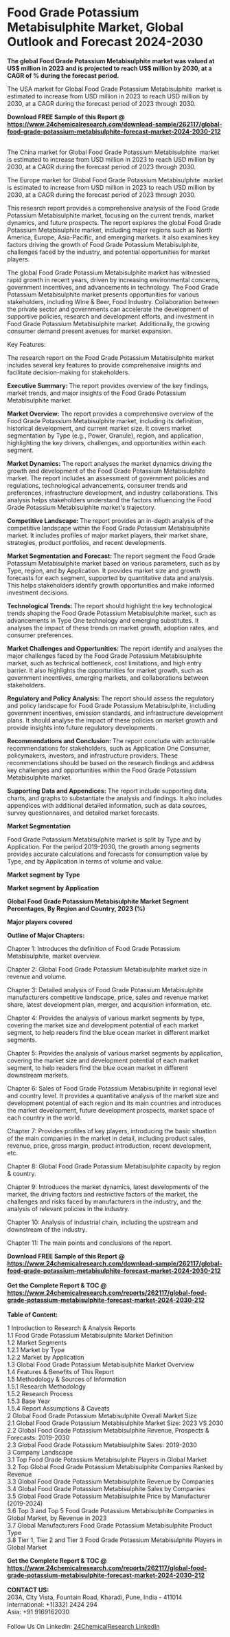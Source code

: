 <h1>Food Grade Potassium Metabisulphite Market, Global Outlook and Forecast 2024-2030</h1><p><strong>The global Food Grade Potassium Metabisulphite market was valued at US$ million in 2023 and is projected to reach US$ million by 2030, at a CAGR of % during the forecast period.</strong></p><p>
</p><p>The USA market for Global Food Grade Potassium Metabisulphite  market is estimated to increase from USD million in 2023 to reach USD million by 2030, at a CAGR during the forecast period of 2023 through 2030.</p><div><b>Download FREE Sample of this Report @ 
            <a href="https://www.24chemicalresearch.com/download-sample/262117/global-food-grade-potassium-metabisulphite-forecast-market-2024-2030-212">
            https://www.24chemicalresearch.com/download-sample/262117/global-food-grade-potassium-metabisulphite-forecast-market-2024-2030-212</a></b></div><br><p>
</p><p>The China market for Global Food Grade Potassium Metabisulphite  market is estimated to increase from USD million in 2023 to reach USD million by 2030, at a CAGR during the forecast period of 2023 through 2030.</p><p>
</p><p>The Europe market for Global Food Grade Potassium Metabisulphite  market is estimated to increase from USD million in 2023 to reach USD million by 2030, at a CAGR during the forecast period of 2023 through 2030.</p><p>
</p><p>This research report provides a comprehensive analysis of the Food Grade Potassium Metabisulphite market, focusing on the current trends, market dynamics, and future prospects. The report explores the global Food Grade Potassium Metabisulphite market, including major regions such as North America, Europe, Asia-Pacific, and emerging markets. It also examines key factors driving the growth of Food Grade Potassium Metabisulphite, challenges faced by the industry, and potential opportunities for market players.</p><p>
</p><p>The global Food Grade Potassium Metabisulphite market has witnessed rapid growth in recent years, driven by increasing environmental concerns, government incentives, and advancements in technology. The Food Grade Potassium Metabisulphite market presents opportunities for various stakeholders, including Wine &amp; Beer, Food Industry. Collaboration between the private sector and governments can accelerate the development of supportive policies, research and development efforts, and investment in Food Grade Potassium Metabisulphite market. Additionally, the growing consumer demand present avenues for market expansion.</p><p>
Key Features:</p><p>
The research report on the Food Grade Potassium Metabisulphite market includes several key features to provide comprehensive insights and facilitate decision-making for stakeholders.</p><p>
<strong>Executive Summary: </strong>The report provides overview of the key findings, market trends, and major insights of the Food Grade Potassium Metabisulphite market.</p><p>
<strong>Market Overview:</strong> The report provides a comprehensive overview of the Food Grade Potassium Metabisulphite market, including its definition, historical development, and current market size. It covers market segmentation by Type (e.g., Power, Granule), region, and application, highlighting the key drivers, challenges, and opportunities within each segment.</p><p>
<strong>Market Dynamics:</strong> The report analyses the market dynamics driving the growth and development of the Food Grade Potassium Metabisulphite market. The report includes an assessment of government policies and regulations, technological advancements, consumer trends and preferences, infrastructure development, and industry collaborations. This analysis helps stakeholders understand the factors influencing the Food Grade Potassium Metabisulphite market's trajectory.</p><p>
<strong>Competitive Landscape: </strong>The report provides an in-depth analysis of the competitive landscape within the Food Grade Potassium Metabisulphite market. It includes profiles of major market players, their market share, strategies, product portfolios, and recent developments.</p><p>
<strong>Market Segmentation and Forecast: </strong>The report segment the Food Grade Potassium Metabisulphite market based on various parameters, such as by Type, region, and by Application. It provides market size and growth forecasts for each segment, supported by quantitative data and analysis. This helps stakeholders identify growth opportunities and make informed investment decisions.</p><p>
<strong>Technological Trends: </strong>The report should highlight the key technological trends shaping the Food Grade Potassium Metabisulphite market, such as advancements in Type One technology and emerging substitutes. It analyses the impact of these trends on market growth, adoption rates, and consumer preferences.</p><p>
<strong>Market Challenges and Opportunities: </strong>The report identify and analyses the major challenges faced by the Food Grade Potassium Metabisulphite market, such as technical bottleneck, cost limitations, and high entry barrier. It also highlights the opportunities for market growth, such as government incentives, emerging markets, and collaborations between stakeholders.</p><p>
<strong>Regulatory and Policy Analysis: </strong>The report should assess the regulatory and policy landscape for Food Grade Potassium Metabisulphite, including government incentives, emission standards, and infrastructure development plans. It should analyse the impact of these policies on market growth and provide insights into future regulatory developments.</p><p>
<strong>Recommendations and Conclusion: </strong>The report conclude with actionable recommendations for stakeholders, such as Application One Consumer, policymakers, investors, and infrastructure providers. These recommendations should be based on the research findings and address key challenges and opportunities within the Food Grade Potassium Metabisulphite market.</p><p>
<strong>Supporting Data and Appendices:</strong> The report include supporting data, charts, and graphs to substantiate the analysis and findings. It also includes appendices with additional detailed information, such as data sources, survey questionnaires, and detailed market forecasts.</p><p>
<strong>Market Segmentation</strong></p><p>
Food Grade Potassium Metabisulphite market is split by Type and by Application. For the period 2019-2030, the growth among segments provides accurate calculations and forecasts for consumption value by Type, and by Application in terms of volume and value.</p><p>
</p><p></p><p>
<strong>Market segment by Type</strong></p><p>
</p><p>
</p><p><strong>Market segment by Application</strong></p><p>
</p><p>
</p><p><strong>Global Food Grade Potassium Metabisulphite Market Segment Percentages, By Region and Country, 2023 (%)</strong></p><p>
</p><p>
</p><p></p><p>
<strong>Major players covered</strong></p><p>
</p><p>
</p><p><strong>Outline of Major Chapters:</strong></p><p>
Chapter 1: Introduces the definition of Food Grade Potassium Metabisulphite, market overview.</p><p>
Chapter 2: Global Food Grade Potassium Metabisulphite market size in revenue and volume.</p><p>
Chapter 3: Detailed analysis of Food Grade Potassium Metabisulphite manufacturers competitive landscape, price, sales and revenue market share, latest development plan, merger, and acquisition information, etc.</p><p>
Chapter 4: Provides the analysis of various market segments by type, covering the market size and development potential of each market segment, to help readers find the blue ocean market in different market segments.</p><p>
Chapter 5: Provides the analysis of various market segments by application, covering the market size and development potential of each market segment, to help readers find the blue ocean market in different downstream markets.</p><p>
Chapter 6: Sales of Food Grade Potassium Metabisulphite in regional level and country level. It provides a quantitative analysis of the market size and development potential of each region and its main countries and introduces the market development, future development prospects, market space of each country in the world.</p><p>
Chapter 7: Provides profiles of key players, introducing the basic situation of the main companies in the market in detail, including product sales, revenue, price, gross margin, product introduction, recent development, etc.</p><p>
Chapter 8: Global Food Grade Potassium Metabisulphite capacity by region &amp; country.</p><p>
Chapter 9: Introduces the market dynamics, latest developments of the market, the driving factors and restrictive factors of the market, the challenges and risks faced by manufacturers in the industry, and the analysis of relevant policies in the industry.</p><p>
Chapter 10: Analysis of industrial chain, including the upstream and downstream of the industry.</p><p>
Chapter 11: The main points and conclusions of the report.</p><div><b>Download FREE Sample of this Report @ 
            <a href="https://www.24chemicalresearch.com/download-sample/262117/global-food-grade-potassium-metabisulphite-forecast-market-2024-2030-212">
            https://www.24chemicalresearch.com/download-sample/262117/global-food-grade-potassium-metabisulphite-forecast-market-2024-2030-212</a></b></div><br><div><b>Get the Complete Report & TOC @ 
            <a href="https://www.24chemicalresearch.com/reports/262117/global-food-grade-potassium-metabisulphite-forecast-market-2024-2030-212">
            https://www.24chemicalresearch.com/reports/262117/global-food-grade-potassium-metabisulphite-forecast-market-2024-2030-212</a></b></div><br>
            <b>Table of Content:</b><p>1 Introduction to Research & Analysis Reports<br />
    1.1 Food Grade Potassium Metabisulphite Market Definition<br />
    1.2 Market Segments<br />
        1.2.1 Market by Type<br />
        1.2.2 Market by Application<br />
    1.3 Global Food Grade Potassium Metabisulphite Market Overview<br />
    1.4 Features & Benefits of This Report<br />
    1.5 Methodology & Sources of Information<br />
        1.5.1 Research Methodology<br />
        1.5.2 Research Process<br />
        1.5.3 Base Year<br />
        1.5.4 Report Assumptions & Caveats<br />
2 Global Food Grade Potassium Metabisulphite Overall Market Size<br />
    2.1 Global Food Grade Potassium Metabisulphite Market Size: 2023 VS 2030<br />
    2.2 Global Food Grade Potassium Metabisulphite Revenue, Prospects & Forecasts: 2019-2030<br />
    2.3 Global Food Grade Potassium Metabisulphite Sales: 2019-2030<br />
3 Company Landscape<br />
    3.1 Top Food Grade Potassium Metabisulphite Players in Global Market<br />
    3.2 Top Global Food Grade Potassium Metabisulphite Companies Ranked by Revenue<br />
    3.3 Global Food Grade Potassium Metabisulphite Revenue by Companies<br />
    3.4 Global Food Grade Potassium Metabisulphite Sales by Companies<br />
    3.5 Global Food Grade Potassium Metabisulphite Price by Manufacturer (2019-2024)<br />
    3.6 Top 3 and Top 5 Food Grade Potassium Metabisulphite Companies in Global Market, by Revenue in 2023<br />
    3.7 Global Manufacturers Food Grade Potassium Metabisulphite Product Type<br />
    3.8 Tier 1, Tier 2 and Tier 3 Food Grade Potassium Metabisulphite Players in Global Market<br />
    </p><div><b>Get the Complete Report & TOC @ 
            <a href="https://www.24chemicalresearch.com/reports/262117/global-food-grade-potassium-metabisulphite-forecast-market-2024-2030-212">
            https://www.24chemicalresearch.com/reports/262117/global-food-grade-potassium-metabisulphite-forecast-market-2024-2030-212</a></b></div><br><b>CONTACT US:</b><br>
            203A, City Vista, Fountain Road, Kharadi, Pune, India - 411014<br>
            International: +1(332) 2424 294<br>
            Asia: +91 9169162030 <br><br>
            Follow Us On LinkedIn: <a href="https://www.linkedin.com/company/24chemicalresearch/">24ChemicalResearch LinkedIn</a>